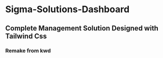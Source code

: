 # Sigma-Solutions-Dashboard


## Complete Management Solution Designed with Tailwind Css


### Remake from kwd
